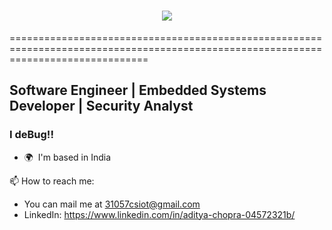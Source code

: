 <h1 align="center">
    <img src="https://readme-typing-svg.herokuapp.com/?font=Righteous&size=35&center=true&vCenter=true&width=500&height=70&duration=4000&lines=Hi+There!+👋;+I'm+Aditya+Chopra!;" />
</h1>

====================================================================================================================================

Software Engineer | Embedded Systems Developer | Security Analyst
-----------------------------------
### I deBug!!
* 🌍  I'm based in India

📫 How to reach me:
- You can mail me at [31057csiot@gmail.com](mailto:31057csiot@gmail.com)
- LinkedIn: https://www.linkedin.com/in/aditya-chopra-04572321b/

<!--
**Aditya-Chopra30/Aditya-Chopra30** is a ✨ _special_ ✨ repository because its `README.md` (this file) appears on your GitHub profile.

Here are some ideas to get you started:

- 🔭 I’m currently working on ...
- 🌱 I’m currently learning ...
- 👯 I’m looking to collaborate on ...
- 🤔 I’m looking for help with ...
- 💬 Ask me about ...
- 📫 How to reach me: ...
- 😄 Pronouns: ...
- ⚡ Fun fact: ...
-->

